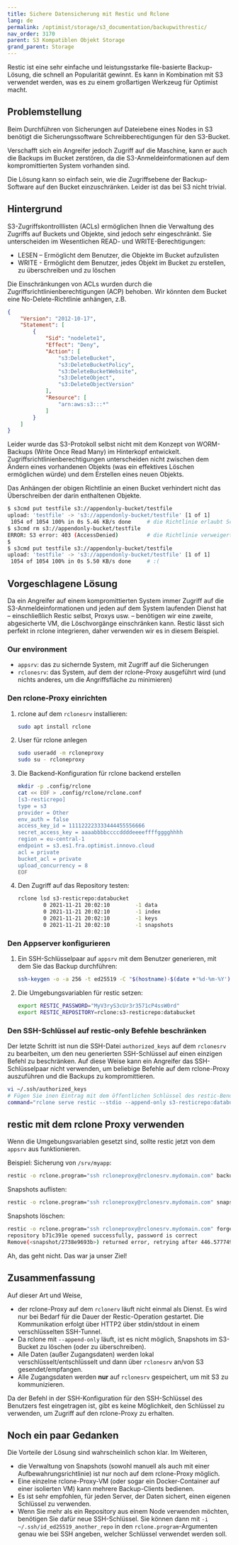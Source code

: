 ```yaml
---
title: Sichere Datensicherung mit Restic und Rclone
lang: de
permalink: /optimist/storage/s3_documentation/backupwithrestic/
nav_order: 3170
parent: S3 Kompatiblen Objekt Storage
grand_parent: Storage
---
```


Restic ist eine sehr einfache und leistungsstarke file-basierte Backup-Lösung, die schnell an Popularität gewinnt. Es kann in Kombination mit S3 verwendet werden, was es zu einem großartigen Werkzeug für Optimist macht.

## Problemstellung

Beim Durchführen von Sicherungen auf Dateiebene eines Nodes in S3 benötigt die Sicherungssoftware Schreibberechtigungen für den S3-Bucket.

Verschafft sich ein Angreifer jedoch Zugriff auf die Maschine, kann er auch die Backups im Bucket zerstören, da die S3-Anmeldeinformationen auf dem kompromittierten System vorhanden sind.

Die Lösung kann so einfach sein, wie die Zugriffsebene der Backup-Software auf den Bucket einzuschränken. Leider ist das bei S3 nicht trivial.

## Hintergrund

S3-Zugriffskontrolllisten (ACLs) ermöglichen Ihnen die Verwaltung des Zugriffs auf Buckets und Objekte, sind jedoch sehr eingeschränkt. Sie unterscheiden im Wesentlichen READ- und WRITE-Berechtigungen:

* LESEN – Ermöglicht dem Benutzer, die Objekte im Bucket aufzulisten
* WRITE - Ermöglicht dem Benutzer, jedes Objekt im Bucket zu erstellen, zu überschreiben und zu löschen

Die Einschränkungen von ACLs wurden durch die Zugriffsrichtlinienberechtigungen (ACP) behoben. Wir könnten dem Bucket eine No-Delete-Richtlinie anhängen, z.B.

```json
{
    "Version": "2012-10-17",
    "Statement": [
        {
            "Sid": "nodelete1",
            "Effect": "Deny",
            "Action": [
                "s3:DeleteBucket",
                "s3:DeleteBucketPolicy",
                "s3:DeleteBucketWebsite",
                "s3:DeleteObject",
                "s3:DeleteObjectVersion"
            ],
            "Resource": [
                "arn:aws:s3:::*"
            ]
        }
    ]
}
```

Leider wurde das S3-Protokoll selbst nicht mit dem Konzept von WORM-Backups (Write Once Read Many) im Hinterkopf entwickelt. Zugriffsrichtlinienberechtigungen unterscheiden nicht zwischen dem Ändern eines vorhandenen Objekts (was ein effektives Löschen ermöglichen würde) und dem Erstellen eines neuen Objekts.

Das Anhängen der obigen Richtlinie an einen Bucket verhindert nicht das Überschreiben der darin enthaltenen Objekte.

```bash
$ s3cmd put testfile s3://appendonly-bucket/testfile
upload: 'testfile' -> 's3://appendonly-bucket/testfile' [1 of 1]
 1054 of 1054 100% in 0s 5.46 KB/s done     # die Richtlinie erlaubt Schreiben
$ s3cmd rm s3://appendonly-bucket/testfile
ERROR: S3 error: 403 (AccessDenied)         # die Richtlinie verweigert das Löschen
$
$ s3cmd put testfile s3://appendonly-bucket/testfile
upload: 'testfile' -> 's3://appendonly-bucket/testfile' [1 of 1]
 1054 of 1054 100% in 0s 5.50 KB/s done     # :(
```

## Vorgeschlagene Lösung

Da ein Angreifer auf einem kompromittierten System immer Zugriff auf die S3-Anmeldeinformationen und jeden auf dem System laufenden Dienst hat – einschließlich Restic selbst, Proxys usw. – benötigen wir eine zweite, abgesicherte VM, die Löschvorgänge einschränken kann. Restic lässt sich perfekt in rclone integrieren, daher verwenden wir es in diesem Beispiel.

### Our environment

* `appsrv`: das zu sichernde System, mit Zugriff auf die Sicherungen
* `rclonesrv`: das System, auf dem der rclone-Proxy ausgeführt wird (und nichts anderes, um die Angriffsfläche zu minimieren)

### Den rclone-Proxy einrichten

1. rclone auf dem `rclonesrv` installieren:

    ```bash
    sudo apt install rclone
    ```

1. User für rclone anlegen

    ```bash
    sudo useradd -m rcloneproxy
    sudo su - rcloneproxy
    ```

1. Die Backend-Konfiguration für rclone backend erstellen

    ```bash
    mkdir -p .config/rclone
    cat << EOF > .config/rclone/rclone.conf
    [s3-resticrepo]
    type = s3
    provider = Other
    env_auth = false
    access_key_id = 111122223333444455556666
    secret_access_key = aaaabbbbccccddddeeeeffffgggghhhh
    region = eu-central-1
    endpoint = s3.es1.fra.optimist.innovo.cloud
    acl = private
    bucket_acl = private
    upload_concurrency = 8
    EOF
    ```

1. Den Zugriff auf das Repository testen:

    ```bash
    rclone lsd s3-resticrepo:databucket
            0 2021-11-21 20:02:10        -1 data
            0 2021-11-21 20:02:10        -1 index
            0 2021-11-21 20:02:10        -1 keys
            0 2021-11-21 20:02:10        -1 snapshots
    ```

### Den Appserver konfigurieren

1. Ein SSH-Schlüsselpaar auf `appsrv` mit dem Benutzer generieren, mit dem Sie das Backup durchführen:

    ```bash
    ssh-keygen -o -a 256 -t ed25519 -C "$(hostname)-$(date +'%d-%m-%Y')"
    ```

1. Die Umgebungsvariablen für restic setzen:

    ```bash
    export RESTIC_PASSWORD="MyV3ryS3cUr3r3571cP4ssW0rd"
    export RESTIC_REPOSITORY=rclone:s3-resticrepo:databucket
    ```

### Den SSH-Schlüssel auf restic-only Befehle beschränken

Der letzte Schritt ist nun die SSH-Datei `authorized_keys` auf dem `rclonesrv` zu bearbeiten, um den neu generierten SSH-Schlüssel auf einen einzigen Befehl zu beschränken. Auf diese Weise kann ein Angreifer das SSH-Schlüsselpaar nicht verwenden, um beliebige Befehle auf dem rclone-Proxy auszuführen und die Backups zu kompromittieren.

```bash
vi ~/.ssh/authorized_keys
# Fügen Sie inen Eintrag mit dem öffentlichen Schlüssel des restic-Benutzers hinzu, der in dem obigen Schritt generiert wurde:
command="rclone serve restic --stdio --append-only s3-resticrepo:databucket" ssh-ed25519 AAAAC3fdsC1lZddsDNTE5ADsaDgfTwNtWmwiocdT9q4hxcss6tGDfgGTdiNN0z7zN appsrv-18-11-2021
```

## restic mit dem rclone Proxy verwenden

Wenn die Umgebungsvariablen gesetzt sind, sollte restic jetzt von dem `appsrv` aus funktionieren.

Beispiel: Sicherung von `/srv/myapp`:

```bash
restic -o rclone.program="ssh rcloneproxy@rclonesrv.mydomain.com" backup /srv/myapp
```

Snapshots auflisten:

```bash
restic -o rclone.program="ssh rcloneproxy@rclonesrv.mydomain.com" snapshots
```

Snapshots löschen:

```bash
restic -o rclone.program="ssh rcloneproxy@rclonesrv.mydomain.com" forget 2738e969
repository b71c391e opened successfully, password is correct
Remove(<snapshot/2738e9693b>) returned error, retrying after 446.577749ms: blob not removed, server response: 403 Forbidden (403)
```

Ah, das geht nicht. Das war ja unser Ziel!

## Zusammenfassung

Auf dieser Art und Weise,

* der rclone-Proxy auf dem `rclonerv` läuft nicht einmal als Dienst. Es wird nur bei Bedarf für die Dauer der Restic-Operation gestartet. Die Kommunikation erfolgt über HTTP2 über stdin/stdout in einem verschlüsselten SSH-Tunnel.
* Da rclone mit `--append-only` läuft, ist es nicht möglich, Snapshots im S3-Bucket zu löschen (oder zu überschreiben).
* Alle Daten (außer Zugangsdaten) werden lokal verschlüsselt/entschlüsselt und dann über `rclonesrv` an/von S3 gesendet/empfangen.
* Alle Zugangsdaten werden **nur** auf `rclonesrv` gespeichert, um mit S3 zu kommunizieren.

Da der Befehl in der SSH-Konfiguration für den SSH-Schlüssel des Benutzers fest eingetragen ist, gibt es keine Möglichkeit, den Schlüssel zu verwenden, um Zugriff auf den rclone-Proxy zu erhalten.

## Noch ein paar Gedanken

Die Vorteile der Lösung sind wahrscheinlich schon klar. Im Weiteren,

* die Verwaltung von Snapshots (sowohl manuell als auch mit einer Aufbewahrungsrichtlinie) ist nur noch auf dem rclone-Proxy möglich.
* Eine einzelne rclone-Proxy-VM (oder sogar ein Docker-Container auf einer isolierten VM) kann mehrere Backup-Clients bedienen.
* Es ist sehr empfohlen, für jeden Server, der Daten sichert, einen eigenen Schlüssel zu verwenden.
* Wenn Sie mehr als ein Repository aus einem Node verwenden möchten, benötigen Sie dafür neue SSH-Schlüssel. Sie können dann mit `-i ~/.ssh/id_ed25519_another_repo` in den `rclone.program`-Argumenten genau wie bei SSH angeben, welcher Schlüssel verwendet werden soll.

